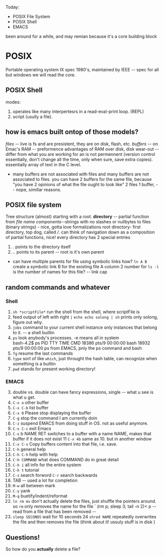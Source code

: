 Today: 
- POSIX File System 
- POSIX Shell 
- EMACS

been around for a while, and may remian because it's a core building block


# POSIX 
Portable operating system IX spec 1980's, maintained by IEEE -- spec for all but windows
we will read the core. 

## POSIX Shell
modes: 
1.  operates like many interpertesrs in a read-eval-print loop. (REPL)
2. script (usully a file).

## how is emacs built ontop of those models? 
*files* -- live is fs and are presistent, they are on disk, flash, etc. 
*buffers* -- on Emac's RAM -- preformence advantages of RAM over disk, disk wear-out -- differ from what you are working for an is not permennent (version control essentially, don't change all the time, only when sure, save extra copies).  
    essentially array of text in the C level. 

- many buffers are not associated with files and many buffers are not associated to files. 
    you can have 2 buffers for the same file, because "you have 2 opinions of what the file ought to look like"
    2 files 1 buffer, -- nope, simillar reasons. 


## POSIX file system 
Tree structure (almost) starting with a root. 
**directory** -- partial function from *file name components*--strings with no slashes or nullbytes to files (binary strings)
    - nice, gotta love formalizations
root directory- first directory, top dog, called */*. can think of navigation down as a composition of partial functions, nice! 
every directory has 2 special entries 
1. *.* points to the directory itself
2. *..* points to its parent -- root is it's own parent 
- can have multiple parents for file using symbolic links 
    how? `ln A B` create a symbolic link B for the existing file A 
    column 2 number for `ls -l` is the number of names for this file? -- link cap 

## random commands and whatever
### Shell

1. `sh *scriptFile*` run the shell from the shell, where scriptFile is 
2. feed output of left with right `|`
    `echo echo solong | sh` prints only solong, figure out why. 
3. `jobs` command to your current shell instance only instances that belong to it. -- a shell builtin 
4. `ps` look anybody's processes. -e means all in system  
    bash-4.2$ ps
    PID TTY          TIME CMD
    18386 pts/9    00:00:00 bash
    18932 pts/9    00:00:00 ps
    from EMACS, pnly the ps command and bash 
5. `fg` resume the last commands  
6. `type` sort of like `which`, just throught the hash table, can recognize when something is a builtin 
7. `pwd` stands for present working directory!

### EMACS
3. double vs. double can have fancy expressions, single -- what u see is what u get. 
4. `C-x o` other buffer
5. `C-x C-b` list buffer
6. `C-x 0` Please stop displaying the buffer
7. `C-g` stop the command I am currently doin
8. `C-z` suspend EMACS from doing stuff in OS. not as useful anymore. 
9. `C-x C-c` exit Emacs
10. `C-x` b NAME RET switches to a buffer with a name NAME, makes that buffer if it does not exist
11 `C-x 4b` same as 10. but in another window
12. `C-x C-s` Copy buffers content into that file, i.e. save. 
13. `C-h` general help 
13. `C-h C-h` help with help
14. `C-h COMMAND` what does COMMAND do in great detail
15. `C-h i` all info for the entire system 
16. `C-h t` tutorial 
17. `C-s` search forword `C-r` search backwards 
18. TAB -- used a lot for completion 
19. `M-w` all between mark 
20. `C-y` yank 
21. `M-q` buetify/indent/reformat 
22. `ln rm mv` don't actually delete the files, just shuffle the pointers around. 
    so `rm` only removes the name for the file 
    ` (rm p; sleep 3; tail -n 2)< p -- read from a file that has been removed -- 
23. `sleep SECONDS` wait for 10 seconds 
24 `shred NAME` repeatedly overwrites the file and then removes the file (think about it! ussuly stuff is in disk   ) 


## Questions!
So how do you **actually** delete a file? 





